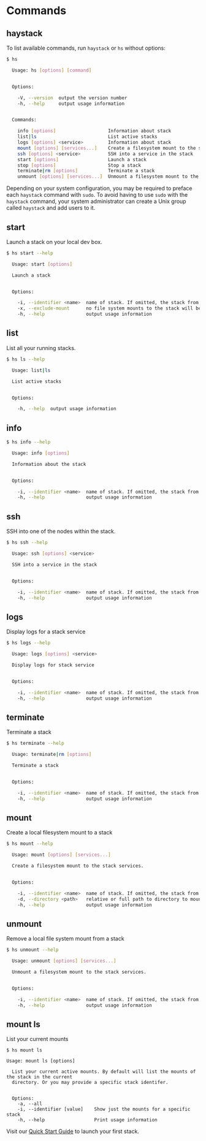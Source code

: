 # Commands

## haystack

To list available commands, run `haystack` or `hs` without options:


```sh
$ hs

  Usage: hs [options] [command]


  Options:

    -V, --version  output the version number
    -h, --help     output usage information


  Commands:

    info [options]                   Information about stack
    list|ls                          List active stacks
    logs [options] <service>         Information about stack
    mount [options] [services...]    Create a filesystem mount to the stack services.
    ssh [options] <service>          SSH into a service in the stack
    start [options]                  Launch a stack
    stop [options]                   Stop a stack
    terminate|rm [options]           Terminate a stack
    unmount [options] [services...]  Unmount a filesystem mount to the stack services.
```


Depending on your system configuration, you may be required to preface each `haystack` command with `sudo`. To avoid having to use `sudo` with the `haystack` command, your system administrator can create a Unix group called `haystack` and add users to it. 


## start

Launch a stack on your local dev box.


```sh
$ hs start --help

  Usage: start [options]

  Launch a stack


  Options:

    -i, --identifier <name>  name of stack. If omitted, the stack from the current project folder will be used
    -x, --exclude-mount      no file system mounts to the stack will be created
    -h, --help               output usage information
```


## list

List all your running stacks. 


```sh
$ hs ls --help

  Usage: list|ls

  List active stacks


  Options:

    -h, --help  output usage information
```


## info

```sh
$ hs info --help

  Usage: info [options]

  Information about the stack


  Options:

    -i, --identifier <name>  name of stack. If omitted, the stack from the current project folder will be used
    -h, --help               output usage information
```


## ssh

SSH into one of the nodes within the stack.

```sh
$ hs ssh --help

  Usage: ssh [options] <service>

  SSH into a service in the stack


  Options:

    -i, --identifier <name>  name of stack. If omitted, the stack from the current project folder will be used
    -h, --help               output usage information

```


## logs

Display logs for a stack service

```sh
$ hs logs --help

  Usage: logs [options] <service>

  Display logs for stack service


  Options:

    -i, --identifier <name>  name of stack. If omitted, the stack from the current project folder will be used
    -h, --help               output usage information

```


## terminate

Terminate a stack

```sh
$ hs terminate --help

  Usage: terminate|rm [options]

  Terminate a stack


  Options:

    -i, --identifier <name>  name of stack. If omitted, the stack from the current project folder will be used
    -h, --help               output usage information

```


## mount 

Create a local filesystem mount to a stack

```sh
$ hs mount --help

  Usage: mount [options] [services...]

  Create a filesystem mount to the stack services.


  Options:

    -i, --identifier <name>  name of stack. If omitted, the stack from the current project folder will be used
    -d, --directory <path>   relative or full path to directory to mount to on the local machine
    -h, --help               output usage information

```


## unmount

Remove a local file system mount from a stack

```sh
$ hs unmount --help

  Usage: unmount [options] [services...]

  Unmount a filesystem mount to the stack services.


  Options:

    -i, --identifier <name>  name of stack. If omitted, the stack from the current project folder will be used
    -h, --help               output usage information

```


## mount ls

List your current mounts

```
$ hs mount ls

Usage: mount ls [options] 

  List your current active mounts. By default will list the mounts of the stack in the current 
  directory. Or you may provide a specific stack identifer.


  Options:
    -a, --all 
    -i, --identifier [value]	Show just the mounts for a specific stack 
    -h, --help 					Print usage information

```



Visit our [Quick Start Guide](../quickstart/index.md) to launch your first stack.

